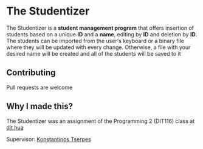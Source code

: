 # The Studentizer
The Studentizer is a **student management program** that offers insertion of students based on a unique **ID** and a **name**, 
editing by **ID** and deletion by **ID**. The students can be imported from the user's keyboard or a binary file where they will
be updated with every change. Otherwise, a file with your desired name will be created and all of the students will be saved
to it

## Contributing
Pull requests are welcome

## Why I made this?
The Studentizer was an assignment of the Programming 2 (DIT116) class at [dit.hua](https://www.dit.hua.gr/index.php/en/)

Supervisor: [Konstantinos Tserpes](https://www.dit.hua.gr/~tserpes/)

